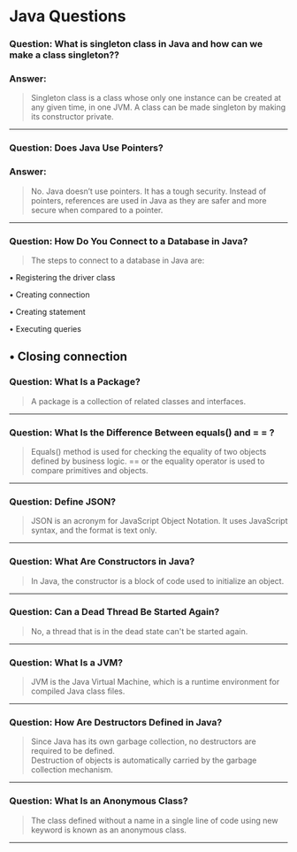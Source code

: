 # Java Questions

### **Question:** What is singleton class in Java and how can we make a class singleton??
### **Answer:**
> Singleton class is a class whose only one instance can be created at any given time, in one JVM. A class can be made singleton by making its constructor private.
---
### **Question:** Does Java Use Pointers?
### **Answer:**
> No. Java doesn’t use pointers. It has a tough security. Instead of pointers, references are used in Java as they are safer and more secure when compared to a pointer.
---
### **Question:** How Do You Connect to a Database in Java?
> The steps to connect to a database in Java are:

•    Registering the driver class

•    Creating connection

•    Creating statement

•    Executing queries

•    Closing connection
---
### **Question:** What Is a Package?
> A package is a collection of related classes and interfaces.
---
### **Question:** What Is the Difference Between equals() and = = ?
> Equals() method is used for checking the equality of two objects defined by business logic.
 == or the equality operator is used to compare primitives and objects.
---
### **Question:** Define JSON?
> JSON is an acronym for JavaScript Object Notation. It uses JavaScript syntax, and the format is text only.
---
### **Question:** What Are Constructors in Java?
> In Java, the constructor is a block of code used to initialize an object.
---
### **Question:** Can a Dead Thread Be Started Again?
> No, a thread that is in the dead state can't be started again.
---
### **Question:** What Is a JVM?
> JVM is the Java Virtual Machine, which is a runtime environment for compiled Java class files.
---
### **Question:** How Are Destructors Defined in Java?
> Since Java has its own garbage collection, no destructors are required to be defined.       
Destruction of objects is automatically carried by the garbage collection mechanism.
---
### **Question:** What Is an Anonymous Class?
> The class defined without a name in a single line of code using new keyword is known as an anonymous class.
---